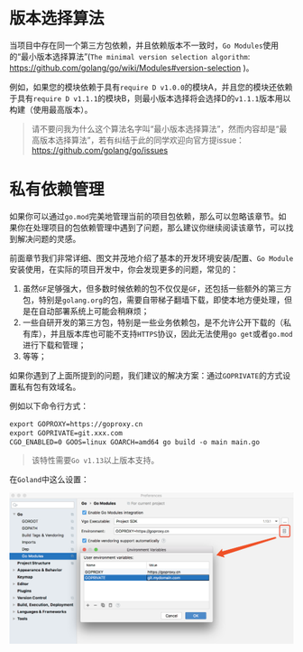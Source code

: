 
# 版本选择算法

当项目中存在同一个第三方包依赖，并且依赖版本不一致时，`Go Modules`使用的“最小版本选择算法”(`The minimal version selection algorithm`: https://github.com/golang/go/wiki/Modules#version-selection )。

例如，如果您的模块依赖于具有`require D v1.0.0`的模块A，并且您的模块还依赖于具有`require D v1.1.1`的模块B，则最小版本选择将会选择D的`v1.1.1`版本用以构建（使用最高版本）。

> 请不要问我为什么这个算法名字叫“最小版本选择算法”，然而内容却是“最高版本选择算法”，若有纠结于此的同学欢迎向官方提issue：https://github.com/golang/go/issues

# 私有依赖管理

如果你可以通过`go.mod`完美地管理当前的项目包依赖，那么可以忽略该章节。如果你在处理项目的包依赖管理中遇到了问题，那么建议你继续阅读该章节，可以找到解决问题的灵感。

前面章节我们非常详细、图文并茂地介绍了基本的开发环境安装/配置、`Go Module`安装使用，在实际的项目开发中，你会发现更多的问题，常见的：
1. 虽然`GF`足够强大，但多数时候依赖的包不仅仅是`GF`，还包括一些额外的第三方包，特别是`golang.org`的包，需要自带梯子翻墙下载，即使本地方便处理，但是在自动部署系统上可能会稍麻烦；
1. 一些自研开发的第三方包，特别是一些业务依赖包，是不允许公开下载的（私有库），并且版本库也可能不支持`HTTPS`协议，因此无法使用`go get`或者`go.mod`进行下载和管理；
1. 等等；

如果你遇到了上面所提到的问题，我们建议的解决方案：通过`GOPRIVATE`的方式设置私有包有效域名。

例如以下命令行方式：
```shell
export GOPROXY=https://goproxy.cn
export GOPRIVATE=git.xxx.com
CGO_ENABLED=0 GOOS=linux GOARCH=amd64 go build -o main main.go
```

> 该特性需要`Go v1.13`以上版本支持。


在`Goland`中这么设置：


![](/images/WX20200611-185757@2x.png) 


